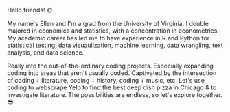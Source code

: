 Hello friends! :sun_with_face:

My name's Ellen and I'm a grad from the University of Virginia. I double majored in economics and statistics, with a concentration in econometrics. My academic career has led me to have experience in R and Python for statistical testing, data visuaulization, machine learning, data wrangling, text analysis, and data science. 

Really into the out-of-the-ordinary coding projects. Especially expanding coding into areas that aren't usually coded. Captivated by the intersection of coding + literature, coding + history, coding + music, etc. Let's use coding to webscrape Yelp to find the best deep dish pizza in Chicago & to investigate literature. The possibilities are endless, so let's explore together. :sunglasses:
